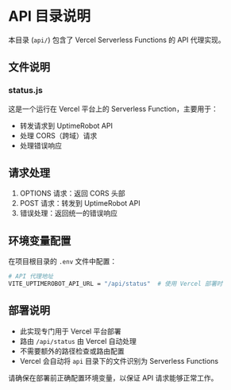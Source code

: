 # API 目录说明

本目录 (`api/`) 包含了 Vercel Serverless Functions 的 API 代理实现。

## 文件说明

### status.js

这是一个运行在 Vercel 平台上的 Serverless Function，主要用于：
- 转发请求到 UptimeRobot API
- 处理 CORS（跨域）请求
- 处理错误响应

## 请求处理

1. OPTIONS 请求：返回 CORS 头部
2. POST 请求：转发到 UptimeRobot API
3. 错误处理：返回统一的错误响应

## 环境变量配置

在项目根目录的 `.env` 文件中配置：

```bash
# API 代理地址
VITE_UPTIMEROBOT_API_URL = "/api/status"  # 使用 Vercel 部署时
```

## 部署说明

- 此实现专门用于 Vercel 平台部署
- 路由 `/api/status` 由 Vercel 自动处理
- 不需要额外的路径检查或路由配置
- Vercel 会自动将 `api` 目录下的文件识别为 Serverless Functions

请确保在部署前正确配置环境变量，以保证 API 请求能够正常工作。 
